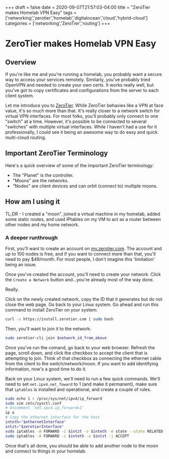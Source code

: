 +++ 
draft = false
date = 2020-09-07T21:57:03-04:00
title = "ZeroTier makes Homelab VPN Easy"
tags = ['networking','zerotier','homelab','digitalocean','cloud','hybrid-cloud']
categories = ['networking','ZeroTier','routing']
+++

# ZeroTier makes Homelab VPN Easy

## Overview

If you're like me and you're running a homelab, you probably want a secure way to access your services remotely. Similarly, you've probably tried OpenVPN and needed to create your own certs. It works really well, but you've got to copy certificates and configurations from the server to each client system.

Let me introduce you to [ZeroTier](https://www.zerotier.com/). While ZeroTier behavies like a VPN at face value, it's so much more than that. It's really closer to a network switch for virtual VPN interfaces. For most folks, you'll probably only connect to one "switch" at a time. However, it's possible to be connected to several "switches" with multiple virtual interfaces. While I haven't had a use for it professionally, I could see it being an awesome way to do easy and quick multi-cloud routing.

## Important ZeroTier Terminology

Here's a quick overview of some of the important ZeroTier terminology: 

- The "Planet" is the controller.
- "Moons" are the networks.
- "Nodes" are client devices and can orbit (connect to) multiple moons.

## How am I using it

TL;DR - I created a "moon", joined a virtual machine in my homelab, added some static routes, and used IPtables on my VM to act as a router between other nodes and my home network.

### A deeper runthrough

First, you'll want to create an account on [my.zerotier.com](https://my.zerotier.com/). The account and up to 100 nodes is free, and if you want to connect more than that, you'll need to pay $49/month. For most people, I don't imagine this 'limitation' being an issue.

Once you've created the account, you'll need to create your network. Click the `Create a Network` button and...you're already most of the way done.

Really.

Click on the newly created network, copy the ID that it generates but do not close the web page. Go back to your Linux system. Go ahead and run this command to install ZeroTier on your system:

```bash
curl -s https://install.zerotier.com | sudo bash
```

Then, you'll want to join it to the network:

```bash
sudo zerotier-cli join $network_id_from_above
```

Once you've run the comand, go back to your web browser. Refresh the page, scroll down, and click the checkbox to accept the client that is attempting to join. Think of that checkbox as connecting the ethernet cable from the client to the switch/network/moon. If you want to add identifying information, now's a good time to do it.

Back on your Linux system, we'll need to run a few quick commands. We'll need to set `net.ipv4.net_foward` to 1 (and make it permanent), make sure that `iptables` is installed and operational, and create a couple of rules.

```bash
sudo echo 1 > /proc/sys/net/ipv4/ip_forward
sudo vim /etc/sysctl.conf
# Uncomment 'net.ipv4.ip_forward=1'
ip a
# Copy the ethernet interface for the host
inteth="$ethernetInterface"
intzt="$zerotierInterface"
sudo iptables -A FORWARD -i $intzt -o $inteth -m state --state RELATED,ESTABLISHED -j ACCEPT
sudo iptables -A FORWARD -i $inteth -o $intzt -j ACCEPT
```

Once that's all done, you should be able to add another node to the moon and connect to things in your homelab.
